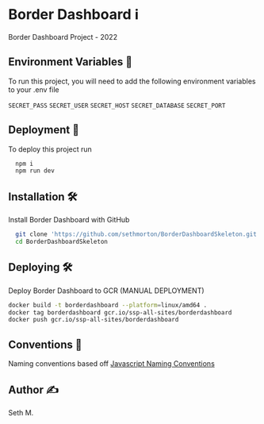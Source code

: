
# Border Dashboard ℹ️

Border Dashboard Project - 2022



## Environment Variables 🧰

To run this project, you will need to add the following environment variables to your .env file

`SECRET_PASS`
`SECRET_USER`
`SECRET_HOST` 
`SECRET_DATABASE`
`SECRET_PORT`


## Deployment :rocket:

To deploy this project run 

```bash
  npm i  
  npm run dev
```


## Installation 🛠

Install Border Dashboard with GitHub

```bash
  git clone 'https://github.com/sethmorton/BorderDashboardSkeleton.git'
  cd BorderDashboardSkeleton
```
## Deploying 🛠

Deploy Border Dashboard to GCR (MANUAL DEPLOYMENT)

```bash
docker build -t borderdashboard --platform=linux/amd64 .
docker tag borderdashboard gcr.io/ssp-all-sites/borderdashboard
docker push gcr.io/ssp-all-sites/borderdashboard
```


## Conventions 📝

Naming conventions based off [Javascript Naming Conventions](https://github.com/ktaranov/naming-convention/blob/master/JavaScript%20Name%20and%20Coding%20Conventions.md)

## Author ✍️
Seth M.
    